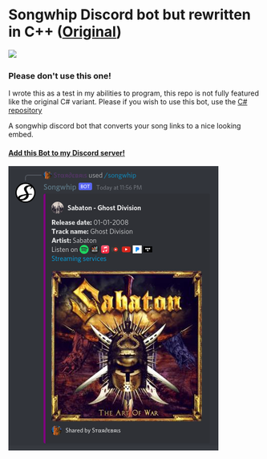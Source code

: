 # Songwhip Discord bot but rewritten in C++ ([Original](https://github.com/vleeuwenmenno/songwhip-bot))
<a href="https://discordbotlist.com/bots/860899901020700684"><img src="https://discordbotlist.com/api/v1/bots/860899901020700684/widget"></a>

### Please don't use this one!
I wrote this as a test in my abilities to program, this repo is not fully featured like the original C# variant.
Please if you wish to use this bot, use the [C# repository](https://github.com/vleeuwenmenno/songwhip-bot)

A songwhip discord bot that converts your song links to a nice looking embed.
#### [Add this Bot to my Discord server!](https://discord.ly/songwhip)

![alt text](https://github.com/vleeuwenmenno/songwhip-bot-cpp/raw/develop/images/preview.png)

